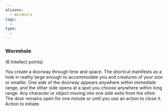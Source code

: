 ```yaml
---
aliases:
  - Wormhole
tags:
  - 
type:
  - 
---
```

### Wormhole

(6 Intellect points)

You create a doorway through time and space. The shortcut manifests as a hole in reality large enough to accommodate you and creatures of your size or smaller. One side of the doorway appears anywhere within immediate range, and the other side opens at a spot you choose anywhere within long range. Any character or object moving into one side exits from the other. The door remains open for one minute or until you use an action to close it. Action to initiate.